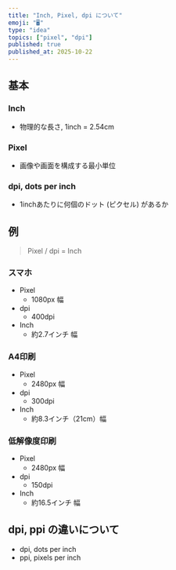 ```yaml
---
title: "Inch, Pixel, dpi について"
emoji: "🖥️"
type: "idea"
topics: ["pixel", "dpi"]
published: true
published_at: 2025-10-22
---
```


## 基本

### Inch
- 物理的な長さ, 1inch = 2.54cm

### Pixel
- 画像や画面を構成する最小単位

### dpi, dots per inch
- 1inchあたりに何個のドット (ピクセル) があるか

## 例

> Pixel / dpi = Inch

### スマホ
- Pixel
  - 1080px 幅
- dpi
  - 400dpi
- Inch
  - 約2.7インチ 幅

### A4印刷
- Pixel
  - 2480px 幅
- dpi
  - 300dpi
- Inch
  - 約8.3インチ（21cm）幅

### 低解像度印刷
- Pixel
  - 2480px 幅
- dpi
  - 150dpi
- Inch
  - 約16.5インチ 幅

## dpi, ppi の違いについて
- dpi, dots per inch
- ppi, pixels per inch
